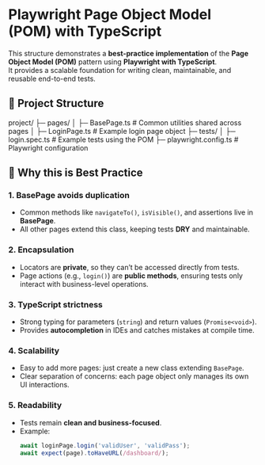 # Playwright Page Object Model (POM) with TypeScript

This structure demonstrates a **best-practice implementation** of the **Page Object Model (POM)** pattern using **Playwright with TypeScript**.  
It provides a scalable foundation for writing clean, maintainable, and reusable end-to-end tests.

## 📂 Project Structure
project/
├─ pages/
│ ├─ BasePage.ts # Common utilities shared across pages
│ ├─ LoginPage.ts # Example login page object
├─ tests/
│ ├─ login.spec.ts # Example tests using the POM
├─ playwright.config.ts # Playwright configuration


## 🔑 Why this is Best Practice

### 1. BasePage avoids duplication
- Common methods like `navigateTo()`, `isVisible()`, and assertions live in **BasePage**.  
- All other pages extend this class, keeping tests **DRY** and maintainable.  

### 2. Encapsulation
- Locators are **private**, so they can’t be accessed directly from tests.  
- Page actions (e.g., `login()`) are **public methods**, ensuring tests only interact with business-level operations.  

### 3. TypeScript strictness
- Strong typing for parameters (`string`) and return values (`Promise<void>`).  
- Provides **autocompletion** in IDEs and catches mistakes at compile time.  

### 4. Scalability
- Easy to add more pages: just create a new class extending `BasePage`.  
- Clear separation of concerns: each page object only manages its own UI interactions.  

### 5. Readability
- Tests remain **clean and business-focused**.  
- Example:  
  ```typescript
  await loginPage.login('validUser', 'validPass');
  await expect(page).toHaveURL(/dashboard/);
